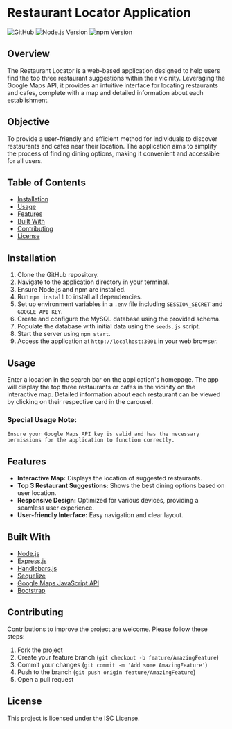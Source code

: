 # Restaurant Locator Application

![GitHub](https://img.shields.io/github/license/your-username/your-repo)
![Node.js Version](https://img.shields.io/badge/node-%3E%3D%2012.0.0-brightgreen)
![npm Version](https://img.shields.io/badge/npm-%3E%3D%206.0.0-blue)

## Overview

The Restaurant Locator is a web-based application designed to help users find the top three restaurant suggestions within their vicinity. Leveraging the Google Maps API, it provides an intuitive interface for locating restaurants and cafes, complete with a map and detailed information about each establishment.

## Objective

To provide a user-friendly and efficient method for individuals to discover restaurants and cafes near their location. The application aims to simplify the process of finding dining options, making it convenient and accessible for all users.

## Table of Contents

- [Installation](#installation)
- [Usage](#usage)
- [Features](#features)
- [Built With](#built-with)
- [Contributing](#contributing)
- [License](#license)

## Installation

1. Clone the GitHub repository.
2. Navigate to the application directory in your terminal.
3. Ensure Node.js and npm are installed.
4. Run `npm install` to install all dependencies.
5. Set up environment variables in a `.env` file including `SESSION_SECRET` and `GOOGLE_API_KEY`.
6. Create and configure the MySQL database using the provided schema.
7. Populate the database with initial data using the `seeds.js` script.
8. Start the server using `npm start`.
9. Access the application at `http://localhost:3001` in your web browser.

## Usage

Enter a location in the search bar on the application's homepage. The app will display the top three restaurants or cafes in the vicinity on the interactive map. Detailed information about each restaurant can be viewed by clicking on their respective card in the carousel.

### Special Usage Note:

    Ensure your Google Maps API key is valid and has the necessary permissions for the application to function correctly.

## Features

- **Interactive Map:** Displays the location of suggested restaurants.
- **Top 3 Restaurant Suggestions:** Shows the best dining options based on user location.
- **Responsive Design:** Optimized for various devices, providing a seamless user experience.
- **User-friendly Interface:** Easy navigation and clear layout.

## Built With

- [Node.js](https://nodejs.org/en/)
- [Express.js](https://expressjs.com/)
- [Handlebars.js](https://handlebarsjs.com/)
- [Sequelize](https://sequelize.org/)
- [Google Maps JavaScript API](https://developers.google.com/maps/documentation/javascript/overview)
- [Bootstrap](https://getbootstrap.com/)

## Contributing

Contributions to improve the project are welcome. Please follow these steps:

1. Fork the project
2. Create your feature branch (`git checkout -b feature/AmazingFeature`)
3. Commit your changes (`git commit -m 'Add some AmazingFeature'`)
4. Push to the branch (`git push origin feature/AmazingFeature`)
5. Open a pull request

## License

This project is licensed under the ISC License.
